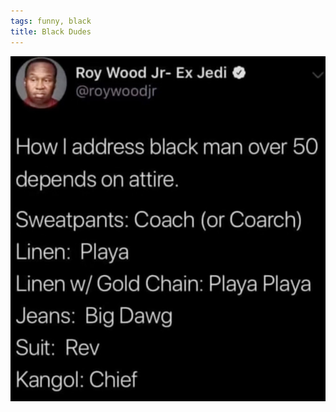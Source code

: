 ```yaml
---
tags: funny, black
title: Black Dudes
---
```


![blackdudes.png](https://raw.githubusercontent.com/muneer78/muneer78.github.io/master/images/blackdudes.png)
